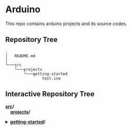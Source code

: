 # Arduino
This repo contains arduino projects and its source codes.
## Repository Tree
    .
    │   README.md
    │
    └───src
        └───projects
            └───getting-started
                    test.ino
## Interactive Repository Tree
**[src](/src)/**  
&nbsp;&nbsp;&nbsp;&nbsp;**[projects](/src/projects)/**&nbsp;&nbsp;&nbsp;&nbsp;<details>
    <summary>**[getting-started](/src/projects/getting-started)/**</summary>
**[test.ino](/src/projects/getting-started/test.ino)**
</details>
